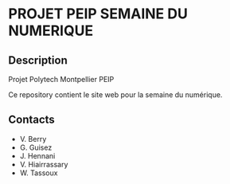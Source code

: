 PROJET PEIP SEMAINE DU NUMERIQUE
================================

Description
-----------

Projet Polytech Montpellier PEIP  

Ce repository contient le site web pour la semaine du numérique.

Contacts
--------
* V. Berry  
* G. Guisez  
* J. Hennani  
* V. Hiairrassary  
* W. Tassoux  
